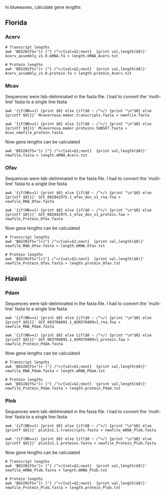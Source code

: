 In bluewaves, calculate gene lengths 

## Florida

### Acerv 

```
# Transcript lengths
awk 'BEGIN{FS="[> ]"} /^>/{val=$2;next}  {print val,length($0)}' Acerv_assembly_v1.0.mRNA.fa > length.mRNA_Acerv.txt

# Protein lengths 
awk 'BEGIN{FS="[> ]"} /^>/{val=$2;next}  {print val,length($0)}' Acerv_assembly_v1.0.protein.fa > length.protein_Acerv.txt

```

### Mcav 

Sequences were tab-deliminated in the fasta file. I had to convert the 'multi-line' fasta to a single line fasta 

```
awk '{if(NR==1) {print $0} else {if($0 ~ /^>/) {print "\n"$0} else {printf $0}}}' Mcavernosa.maker.transcripts.fasta > newfile.fasta

awk '{if(NR==1) {print $0} else {if($0 ~ /^>/) {print "\n"$0} else {printf $0}}}' Mcavernosa.maker.proteins.SUBSET.fasta > mcav_newfile_protein.fasta

```

Now gene lengths can be calculated 

```
awk 'BEGIN{FS="[> ]"} /^>/{val=$2;next}  {print val,length($0)}' newfile.fasta > length.mRNA_Acerv.txt

```

### Ofav 

Sequences were tab-deliminated in the fasta file. I had to convert the 'multi-line' fasta to a single line fasta 

```
awk '{if(NR==1) {print $0} else {if($0 ~ /^>/) {print "\n"$0} else {printf $0}}}' GCF_002042975.1_ofav_dov_v1_rna.fna > newfile_RNA_Ofav.fasta

awk '{if(NR==1) {print $0} else {if($0 ~ /^>/) {print "\n"$0} else {printf $0}}}' GCF_002042975.1_ofav_dov_v1_protein.faa > newfile_Protein_Ofav.fasta
```

Now gene lengths can be calculated 

```
# Transcript lengths
awk 'BEGIN{FS="[>]"} /^>/{val=$2;next}  {print val,length($0)}' newfile_RNA_Ofav.fasta > length.mRNA_Ofav.txt

# Protein lengths 
awk 'BEGIN{FS="[>]"} /^>/{val=$2;next}  {print val,length($0)}' newfile_Protein_Ofav.fasta > length.protein_Ofav.txt

```

## Hawaii

### Pdam 

Sequences were tab-deliminated in the fasta file. I had to convert the 'multi-line' fasta to a single line fasta 

```
awk '{if(NR==1) {print $0} else {if($0 ~ /^>/) {print "\n"$0} else {printf $0}}}' GCF_003704095.1_ASM370409v1_rna.fna > newfile_RNA_Pdam.fasta

awk '{if(NR==1) {print $0} else {if($0 ~ /^>/) {print "\n"$0} else {printf $0}}}' GCF_003704095.1_ASM370409v1_protein.faa > newfile_Protein_Pdam.fasta

```

Now gene lengths can be calculated 

```
# Transcript lengths
awk 'BEGIN{FS="[> ]"} /^>/{val=$2;next}  {print val,length($0)}' newfile_RNA_Pdam.fasta > length.mRNA_Pdam.txt

# Protein lengths 
awk 'BEGIN{FS="[> ]"} /^>/{val=$2;next}  {print val,length($0)}' newfile_Protein_Pdam.fasta > length.protein_Pdam.txt

```

### Plob 

Sequences were tab-deliminated in the fasta file. I had to convert the 'multi-line' fasta to a single line fasta 

```
awk '{if(NR==1) {print $0} else {if($0 ~ /^>/) {print "\n"$0} else {printf $0}}}' plut2v1.1.transcripts.fasta > newfile_mRNA_Plob.fasta

awk '{if(NR==1) {print $0} else {if($0 ~ /^>/) {print "\n"$0} else {printf $0}}}' plut2v1.1.proteins.fasta > newfile_Protein_Plob.fasta

```

Now gene lengths can be calculated 

```
# Transcript lengths
awk 'BEGIN{FS="[> ]"} /^>/{val=$2;next}  {print val,length($0)}' newfile_mRNA_Plob.fasta > length.mRNA_Plob.txt

# Protein lengths 
awk 'BEGIN{FS="[> ]"} /^>/{val=$2;next}  {print val,length($0)}' newfile_Protein_Plob.fasta > length.protein_Plob.txt
```